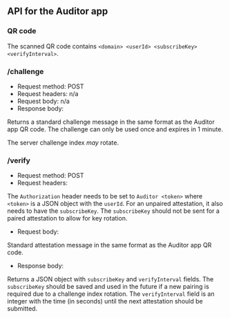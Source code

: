 ## API for the Auditor app

### QR code

The scanned QR code contains `<domain> <userId> <subscribeKey> <verifyInterval>`.

### /challenge

* Request method: POST
* Request headers: n/a
* Request body: n/a
* Response body:

Returns a standard challenge message in the same format as the Auditor app QR code. The challenge
can only be used once and expires in 1 minute.

The server challenge index *may* rotate.

### /verify

* Request method: POST
* Request headers:

The `Authorization` header needs to be set to `Auditor <token>` where `<token>` is a JSON object
with the `userId`. For an unpaired attestation, it also needs to have the `subscribeKey`. The
`subscribeKey` should not be sent for a paired attestation to allow for key rotation.

* Request body:

Standard attestation message in the same format as the Auditor app QR code.

* Response body:

Returns a JSON object with `subscribeKey` and `verifyInterval` fields. The `subscribeKey` should
be saved and used in the future if a new pairing is required due to a challenge index rotation.
The `verifyInterval` field is an integer with the time (in seconds) until the next attestation
should be submitted.
